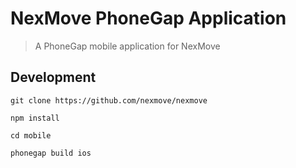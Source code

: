 # NexMove PhoneGap Application

> A PhoneGap mobile application for NexMove

## Development

```
git clone https://github.com/nexmove/nexmove

npm install

cd mobile

phonegap build ios
```
